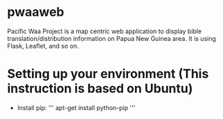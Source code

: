 # pwaaweb
Pacific Waa Project is a map centric web application to display bible translation/distribution information on Papua New Guinea area. 
It is using Flask, Leaflet, and so on.

# Setting up your environment (This instruction is based on Ubuntu)
- Install pip: 
'''
apt-get install python-pip
'''


